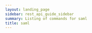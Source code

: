 ```yaml
---
layout: landing_page
sidebar: rest_api_guide_sidebar
summary: Listing of commands for saml
title: saml
---
```

